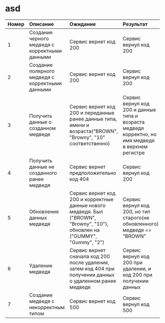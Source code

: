 # asd
| Номер | Описание                                         | Ожидание                                                                                                                     | Результат                                                                                           | Статус     |
|:------|:-------------------------------------------------|:-----------------------------------------------------------------------------------------------------------------------------|:----------------------------------------------------------------------------------------------------|:-----------|
| 1     | Создание черного медведя с корректными данными   | Сервис вернет код 200                                                                                                        | Сервис вернул код 200                                                                               | Пройден    |
| 2     | Создание полярного медведя с корректными данными | Сервис вернет код 200                                                                                                        | Сервис вернул код 200                                                                               | Пройден    |
| 3     | Получить данные о созданном медведе              | Сервис вернет код 200 и переданные ранее данные типа, имени и возраста("BROWN", "Browny", "10" соответственно)               | Сервис вернул код 200 и данные типа и возраста медведя корректно, но имя медведя в верхнем регистре | Не пройден |
| 4     | Получить данные не созданного ранее медведя      | Сервис вернет предположительно код 404                                                                                       | Сервис вернул код 200                                                                               | Не пройден |
| 5     | Обновление данных медведя                        | Сервис вернет код 200 и корректные данные нового медведя. Был ("BROWN", "Browny", "10"), обновлен на ("GUMMY", "Gummy", "2") | Сервис вернул код 200, но тип старого(не обновленного) медведя == "BROWN"                           | Не пройден |
| 6     | Удаление медведя                                 | Сервис вернет сначала код 200 после удаления, затем код 404 при получении данных о удаленном ранее медведе                   | Сервис вернул код 200 при удалении, и код 200 при получении данных                                  | Не пройден |
| 7     | Создание медведя с некорректным типом            | Сервис вернет код 500                                                                                                        | Сервис вернул код 500                                                                               | Пройден    |


